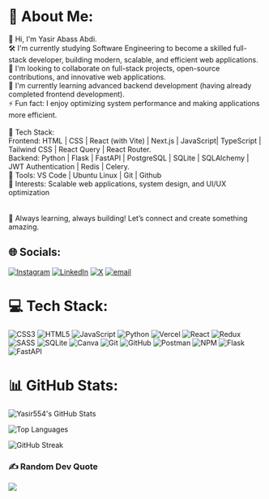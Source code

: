# 💫 About Me:
👋 Hi, I'm Yasir Abass Abdi.<br>🛠 I'm currently studying Software Engineering to become a skilled full-stack developer, building modern, scalable, and efficient web applications.<br>🤝 I'm looking to collaborate on full-stack projects, open-source contributions, and innovative web applications.<br>🌱 I'm currently learning advanced backend development (having already completed frontend development).<br>⚡ Fun fact: I enjoy optimizing system performance and making applications more efficient.<br><br>🔹 Tech Stack: <br>            Frontend: HTML | CSS | React (with Vite) | Next.js | JavaScript| TypeScript | Tailwind CSS | React Query | React Router.<br>            Backend: Python | Flask | FastAPI | PostgreSQL | SQLite | SQLAlchemy | JWT Authentication | Redis | Celery.<br>🔹 Tools: VS Code | Ubuntu Linux | Git | Github<br>🔹 Interests: Scalable web applications, system design, and UI/UX optimization<br><br><br>🚀 Always learning, always building! Let’s connect and create something amazing.


## 🌐 Socials:
[![Instagram](https://img.shields.io/badge/Instagram-%23E4405F.svg?logo=Instagram&logoColor=white)](https://instagram.com/https://www.instagram.com/itz.him.yasir/) [![LinkedIn](https://img.shields.io/badge/LinkedIn-%230077B5.svg?logo=linkedin&logoColor=white)](https://linkedin.com/in/https://www.linkedin.com/in/yasir-abass-608537352/) [![X](https://img.shields.io/badge/X-black.svg?logo=X&logoColor=white)](https://x.com/https://x.com/itz_him_yasir) [![email](https://img.shields.io/badge/Email-D14836?logo=gmail&logoColor=white)](mailto:yasirabass554@gmail.com) 

# 💻 Tech Stack:
![CSS3](https://img.shields.io/badge/css3-%231572B6.svg?style=for-the-badge&logo=css3&logoColor=white) ![HTML5](https://img.shields.io/badge/html5-%23E34F26.svg?style=for-the-badge&logo=html5&logoColor=white) ![JavaScript](https://img.shields.io/badge/javascript-%23323330.svg?style=for-the-badge&logo=javascript&logoColor=%23F7DF1E) ![Python](https://img.shields.io/badge/python-3670A0?style=for-the-badge&logo=python&logoColor=ffdd54) ![Vercel](https://img.shields.io/badge/vercel-%23000000.svg?style=for-the-badge&logo=vercel&logoColor=white) ![React](https://img.shields.io/badge/react-%2320232a.svg?style=for-the-badge&logo=react&logoColor=%2361DAFB) ![Redux](https://img.shields.io/badge/redux-%23593d88.svg?style=for-the-badge&logo=redux&logoColor=white) ![SASS](https://img.shields.io/badge/SASS-hotpink.svg?style=for-the-badge&logo=SASS&logoColor=white) ![SQLite](https://img.shields.io/badge/sqlite-%2307405e.svg?style=for-the-badge&logo=sqlite&logoColor=white) ![Canva](https://img.shields.io/badge/Canva-%2300C4CC.svg?style=for-the-badge&logo=Canva&logoColor=white) ![Git](https://img.shields.io/badge/git-%23F05033.svg?style=for-the-badge&logo=git&logoColor=white) ![GitHub](https://img.shields.io/badge/github-%23121011.svg?style=for-the-badge&logo=github&logoColor=white) ![Postman](https://img.shields.io/badge/Postman-FF6C37?style=for-the-badge&logo=postman&logoColor=white) ![NPM](https://img.shields.io/badge/NPM-%23CB3837.svg?style=for-the-badge&logo=npm&logoColor=white) ![Flask](https://img.shields.io/badge/flask-%23000.svg?style=for-the-badge&logo=flask&logoColor=white) ![FastAPI](https://img.shields.io/badge/FastAPI-005571?style=for-the-badge&logo=fastapi)
# 📊 GitHub Stats:
![Yasir554's GitHub Stats](https://github-readme-stats.vercel.app/api?username=Yasir554&show_icons=true_include_lifetime_total_commits=true&count_private=true&count&theme=radical)

![Top Languages](https://github-readme-stats.vercel.app/api/top-langs/?username=Yasir554&layout=compact&theme=radical)

![GitHub Streak](https://github-readme-streak-stats.herokuapp.com/?user=Yasir554&theme=radical)



### ✍️ Random Dev Quote
![](https://quotes-github-readme.vercel.app/api?type=horizontal&theme=radical)

